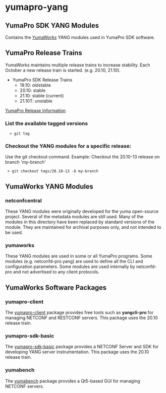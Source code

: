 # yumapro-yang

## YumaPro SDK YANG Modules

Contains the [YumaWorks](https://www.yumaworks.com)
YANG modules used in YumaPro SDK software.

## YumaPro Release Trains

YumaWorks maintains multiple release trains to increase stability.
Each October a new release train is started. (e.g. 20.10, 21.10).

 - YumaPro SDK Release Trains
     - 19.10: oldstable
     - 20.10: stable
     - 21.10: stable (current)
     - 21.10T: unstable

[YumaPro Release Information](https://www.yumaworks.com/features/yumapro-sdk-release-information/)

### List the available tagged versions


      > git tag


### Checkout the YANG modules for a specific release:

Use the git checkout command. Example: Checkout the 20.10-13 release on branch 'my-branch'


     > git checkout tags/20.10-13 -b my-branch


## YumaWorks YANG Modules

### netconfcentral

These YANG modules were originally developed for the yuma open-source project.
Several of the metadata modules are still used.  Many of the modules in this
directory have been replaced by standard versions of the module. They are
maintained for archival purposes only, and not intended to be used.

### yumaworks

These YANG modules are used in some or all YumaPro programs.
Some modules (e.g. netconfd-pro.yang) are used to define all the CLI
and configuration parameters.  Some modules are used internally by
netconfd-pro and not advertised to any client protocols.


## YumaWorks Software Packages

### yumapro-client

The [yumapro-client](https://www.yumaworks.com/support/download-yumapro-client/)
package provides free tools such as **yangcli-pro** for managing NETCONF and RESTCONF servers.
This package uses the 20.10 release train.

### yumapro-sdk-basic

The [yumapro-sdk-basic](https://www.yumaworks.com/support/download-yumapro-sdk-basic/)
package provides a NETCONF Server and SDK for developing YANG server instrumentation.
This package uses the 20.10 release train.

### yumabench

The [yumabench](https://www.yumaworks.com/support/download-yumabench/)
package provides a Qt5-based GUI for managing NETCONF servers.
